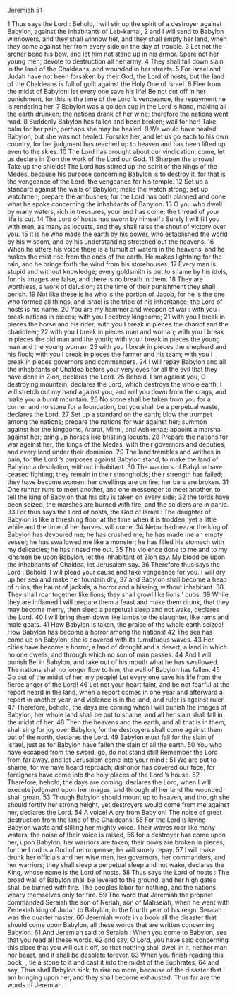 Jeremiah 51

1	Thus says the Lord : Behold, I will stir up the spirit of a destroyer against Babylon, against the inhabitants of Leb-kamai,
2	and I will send to Babylon winnowers, and they shall winnow her, and they shall empty her land, when they come against her from every side on the day of trouble.
3	Let not the archer bend his bow, and let him not stand up in his armor. Spare not her young men; devote to destruction all her army.
4	They shall fall down slain in the land of the Chaldeans, and wounded in her streets.
5	For Israel and Judah have not been forsaken by their God, the Lord of hosts, but the land of the Chaldeans is full of guilt against the Holy One of Israel.
6	Flee from the midst of Babylon; let every one save his life! Be not cut off in her punishment, for this is the time of the Lord ’s vengeance, the repayment he is rendering her.
7	Babylon was a golden cup in the Lord ’s hand, making all the earth drunken; the nations drank of her wine; therefore the nations went mad.
8	Suddenly Babylon has fallen and been broken; wail for her! Take balm for her pain; perhaps she may be healed.
9	We would have healed Babylon, but she was not healed. Forsake her, and let us go each to his own country, for her judgment has reached up to heaven and has been lifted up even to the skies.
10	The Lord has brought about our vindication; come, let us declare in Zion the work of the Lord our God.
11	Sharpen the arrows! Take up the shields! The Lord has stirred up the spirit of the kings of the Medes, because his purpose concerning Babylon is to destroy it, for that is the vengeance of the Lord, the vengeance for his temple.
12	Set up a standard against the walls of Babylon; make the watch strong; set up watchmen; prepare the ambushes; for the Lord has both planned and done what he spoke concerning the inhabitants of Babylon.
13	O you who dwell by many waters, rich in treasures, your end has come; the thread of your life is cut.
14	The Lord of hosts has sworn by himself : Surely I will fill you with men, as many as locusts, and they shall raise the shout of victory over you.
15	It is he who made the earth by his power, who established the world by his wisdom, and by his understanding stretched out the heavens.
16	When he utters his voice there is a tumult of waters in the heavens, and he makes the mist rise from the ends of the earth. He makes lightning for the rain, and he brings forth the wind from his storehouses.
17	Every man is stupid and without knowledge; every goldsmith is put to shame by his idols, for his images are false, and there is no breath in them.
18	They are worthless, a work of delusion; at the time of their punishment they shall perish.
19	Not like these is he who is the portion of Jacob, for he is the one who formed all things, and Israel is the tribe of his inheritance; the Lord of hosts is his name.
20	You are my hammer and weapon of war : with you I break nations in pieces; with you I destroy kingdoms;
21	with you I break in pieces the horse and his rider; with you I break in pieces the chariot and the charioteer;
22	with you I break in pieces man and woman; with you I break in pieces the old man and the youth; with you I break in pieces the young man and the young woman;
23	with you I break in pieces the shepherd and his flock; with you I break in pieces the farmer and his team; with you I break in pieces governors and commanders.
24	I will repay Babylon and all the inhabitants of Chaldea before your very eyes for all the evil that they have done in Zion, declares the Lord.
25	Behold, I am against you, O destroying mountain, declares the Lord, which destroys the whole earth; I will stretch out my hand against you, and roll you down from the crags, and make you a burnt mountain.
26	No stone shall be taken from you for a corner and no stone for a foundation, but you shall be a perpetual waste, declares the Lord.
27	Set up a standard on the earth; blow the trumpet among the nations; prepare the nations for war against her; summon against her the kingdoms, Ararat, Minni, and Ashkenaz; appoint a marshal against her; bring up horses like bristling locusts.
28	Prepare the nations for war against her, the kings of the Medes, with their governors and deputies, and every land under their dominion.
29	The land trembles and writhes in pain, for the Lord ’s purposes against Babylon stand, to make the land of Babylon a desolation, without inhabitant.
30	The warriors of Babylon have ceased fighting; they remain in their strongholds; their strength has failed; they have become women; her dwellings are on fire; her bars are broken.
31	One runner runs to meet another, and one messenger to meet another, to tell the king of Babylon that his city is taken on every side;
32	the fords have been seized, the marshes are burned with fire, and the soldiers are in panic.
33	For thus says the Lord of hosts, the God of Israel : The daughter of Babylon is like a threshing floor at the time when it is trodden; yet a little while and the time of her harvest will come.
34	Nebuchadnezzar the king of Babylon has devoured me; he has crushed me; he has made me an empty vessel; he has swallowed me like a monster; he has filled his stomach with my delicacies; he has rinsed me out.
35	The violence done to me and to my kinsmen be upon Babylon, let the inhabitant of Zion say. My blood be upon the inhabitants of Chaldea, let Jerusalem say.
36	Therefore thus says the Lord : Behold, I will plead your cause and take vengeance for you. I will dry up her sea and make her fountain dry,
37	and Babylon shall become a heap of ruins, the haunt of jackals, a horror and a hissing, without inhabitant.
38	They shall roar together like lions; they shall growl like lions ’ cubs.
39	While they are inflamed I will prepare them a feast and make them drunk, that they may become merry, then sleep a perpetual sleep and not wake, declares the Lord.
40	I will bring them down like lambs to the slaughter, like rams and male goats.
41	How Babylon is taken, the praise of the whole earth seized! How Babylon has become a horror among the nations!
42	The sea has come up on Babylon; she is covered with its tumultuous waves.
43	Her cities have become a horror, a land of drought and a desert, a land in which no one dwells, and through which no son of man passes.
44	And I will punish Bel in Babylon, and take out of his mouth what he has swallowed. The nations shall no longer flow to him; the wall of Babylon has fallen.
45	Go out of the midst of her, my people! Let every one save his life from the fierce anger of the Lord!
46	Let not your heart faint, and be not fearful at the report heard in the land, when a report comes in one year and afterward a report in another year, and violence is in the land, and ruler is against ruler.
47	Therefore, behold, the days are coming when I will punish the images of Babylon; her whole land shall be put to shame, and all her slain shall fall in the midst of her.
48	Then the heavens and the earth, and all that is in them, shall sing for joy over Babylon, for the destroyers shall come against them out of the north, declares the Lord.
49	Babylon must fall for the slain of Israel, just as for Babylon have fallen the slain of all the earth.
50	You who have escaped from the sword, go, do not stand still! Remember the Lord from far away, and let Jerusalem come into your mind :
51	We are put to shame, for we have heard reproach; dishonor has covered our face, for foreigners have come into the holy places of the Lord ’s house.
52	Therefore, behold, the days are coming, declares the Lord, when I will execute judgment upon her images, and through all her land the wounded shall groan.
53	Though Babylon should mount up to heaven, and though she should fortify her strong height, yet destroyers would come from me against her, declares the Lord.
54	A voice! A cry from Babylon! The noise of great destruction from the land of the Chaldeans!
55	For the Lord is laying Babylon waste and stilling her mighty voice. Their waves roar like many waters; the noise of their voice is raised,
56	for a destroyer has come upon her, upon Babylon; her warriors are taken; their bows are broken in pieces, for the Lord is a God of recompense; he will surely repay.
57	I will make drunk her officials and her wise men, her governors, her commanders, and her warriors; they shall sleep a perpetual sleep and not wake, declares the King, whose name is the Lord of hosts.
58	Thus says the Lord of hosts : The broad wall of Babylon shall be leveled to the ground, and her high gates shall be burned with fire. The peoples labor for nothing, and the nations weary themselves only for fire.
59	The word that Jeremiah the prophet commanded Seraiah the son of Neriah, son of Mahseiah, when he went with Zedekiah king of Judah to Babylon, in the fourth year of his reign. Seraiah was the quartermaster.
60	Jeremiah wrote in a book all the disaster that should come upon Babylon, all these words that are written concerning Babylon.
61	And Jeremiah said to Seraiah : When you come to Babylon, see that you read all these words,
62	and say, O Lord, you have said concerning this place that you will cut it off, so that nothing shall dwell in it, neither man nor beast, and it shall be desolate forever.
63	When you finish reading this book, , tie a stone to it and cast it into the midst of the Euphrates,
64	and say, Thus shall Babylon sink, to rise no more, because of the disaster that I am bringing upon her, and they shall become exhausted. Thus far are the words of Jeremiah.


